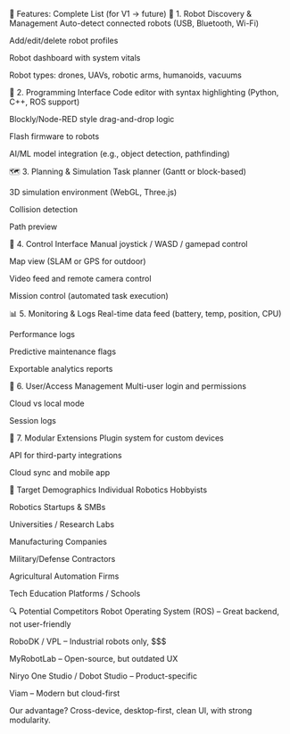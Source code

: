 🧩 Features: Complete List (for V1 → future)
🔧 1. Robot Discovery & Management
Auto-detect connected robots (USB, Bluetooth, Wi-Fi)

Add/edit/delete robot profiles

Robot dashboard with system vitals

Robot types: drones, UAVs, robotic arms, humanoids, vacuums

🧠 2. Programming Interface
Code editor with syntax highlighting (Python, C++, ROS support)

Blockly/Node-RED style drag-and-drop logic

Flash firmware to robots

AI/ML model integration (e.g., object detection, pathfinding)

🗺️ 3. Planning & Simulation
Task planner (Gantt or block-based)

3D simulation environment (WebGL, Three.js)

Collision detection

Path preview

🧭 4. Control Interface
Manual joystick / WASD / gamepad control

Map view (SLAM or GPS for outdoor)

Video feed and remote camera control

Mission control (automated task execution)

📊 5. Monitoring & Logs
Real-time data feed (battery, temp, position, CPU)

Performance logs

Predictive maintenance flags

Exportable analytics reports

👤 6. User/Access Management
Multi-user login and permissions

Cloud vs local mode

Session logs

🧱 7. Modular Extensions
Plugin system for custom devices

API for third-party integrations

Cloud sync and mobile app

🎯 Target Demographics
Individual Robotics Hobbyists

Robotics Startups & SMBs

Universities / Research Labs

Manufacturing Companies

Military/Defense Contractors

Agricultural Automation Firms

Tech Education Platforms / Schools

🔍 Potential Competitors
Robot Operating System (ROS) – Great backend, not user-friendly

RoboDK / VPL – Industrial robots only, $$$

MyRobotLab – Open-source, but outdated UX

Niryo One Studio / Dobot Studio – Product-specific

Viam – Modern but cloud-first

Our advantage? Cross-device, desktop-first, clean UI, with strong modularity.
